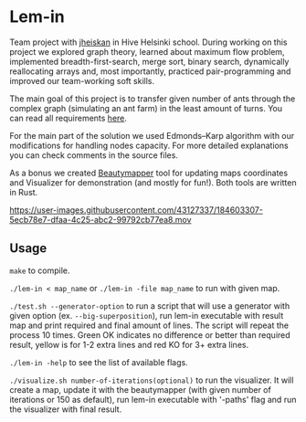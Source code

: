 # Lem-in

Team project with [jheiskan](https://github.com/jmtuulos) in Hive Helsinki school. During working on this project we explored graph theory, learned about maximum flow problem, implemented breadth-first-search, merge sort, binary search, dynamically reallocating arrays and, most importantly, practiced pair-programming and improved our team-working soft skills.

The main goal of this project is to transfer given number of ants through the complex graph (simulating an ant farm) in the least amount of turns. You can read all requirements [here](https://github.com/ladymarengo/Lem-in/blob/main/Subject.pdf).

For the main part of the solution we used Edmonds–Karp algorithm with our modifications for handling nodes capacity. For more detailed explanations you can check comments in the source files.

As a bonus we created [Beautymapper](https://github.com/jmtuulos/Lem-in-beautymapper) tool for updating maps coordinates and Visualizer for demonstration (and mostly for fun!). Both tools are written in Rust.

https://user-images.githubusercontent.com/43127337/184603307-5ecb78e7-dfaa-4c25-abc2-99792cb77ea8.mov

## Usage
```make``` to compile.

```./lem-in < map_name``` or ```./lem-in -file map_name``` to run with given map.

```./test.sh --generator-option``` to run a script that will use a generator with given option (ex. ```--big-superposition```), run lem-in executable with result map and print required and final amount of lines. The script will repeat the process 10 times. Green OK indicates no difference or better than required result, yellow is for 1-2 extra lines and red KO for 3+ extra lines.

```./lem-in -help``` to see the list of available flags.

```./visualize.sh number-of-iterations(optional)``` to run the visualizer. It will create a map, update it with the beautymapper (with given number of iterations or 150 as default), run lem-in executable with '-paths' flag and run the visualizer with final result.
